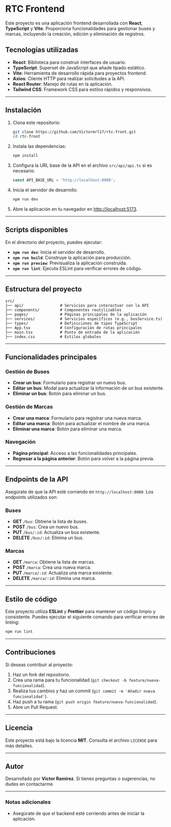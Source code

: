 # RTC Frontend

Este proyecto es una aplicación frontend desarrollada con **React**, **TypeScript** y **Vite**. Proporciona funcionalidades para gestionar buses y marcas, incluyendo la creación, edición y eliminación de registros.

## Tecnologías utilizadas

- **React**: Biblioteca para construir interfaces de usuario.
- **TypeScript**: Superset de JavaScript que añade tipado estático.
- **Vite**: Herramienta de desarrollo rápida para proyectos frontend.
- **Axios**: Cliente HTTP para realizar solicitudes a la API.
- **React Router**: Manejo de rutas en la aplicación.
- **Tailwind CSS**: Framework CSS para estilos rápidos y responsivos.

---

## Instalación

1. Clona este repositorio:

   ```bash
   git clone https://github.com/Victormrl17/rtc-front.git
   cd rtc-front
   ```

2. Instala las dependencias:

   ```bash
   npm install
   ```

3. Configura la URL base de la API en el archivo `src/api/api.ts` si es necesario:

   ```typescript
   const API_BASE_URL = 'http://localhost:8080';
   ```

4. Inicia el servidor de desarrollo:

   ```bash
   npm run dev
   ```

5. Abre la aplicación en tu navegador en [http://localhost:5173](http://localhost:5173).

---

## Scripts disponibles

En el directorio del proyecto, puedes ejecutar:

- **`npm run dev`**: Inicia el servidor de desarrollo.
- **`npm run build`**: Construye la aplicación para producción.
- **`npm run preview`**: Previsualiza la aplicación construida.
- **`npm run lint`**: Ejecuta ESLint para verificar errores de código.

---

## Estructura del proyecto

```plaintext
src/
├── api/                # Servicios para interactuar con la API
├── components/         # Componentes reutilizables
├── pages/              # Páginas principales de la aplicación
├── services/           # Servicios específicos (e.g., busService.ts)
├── types/              # Definiciones de tipos TypeScript
├── App.tsx             # Configuración de rutas principales
├── main.tsx            # Punto de entrada de la aplicación
├── index.css           # Estilos globales
```

---

## Funcionalidades principales

### Gestión de Buses
- **Crear un bus**: Formulario para registrar un nuevo bus.
- **Editar un bus**: Modal para actualizar la información de un bus existente.
- **Eliminar un bus**: Botón para eliminar un bus.

### Gestión de Marcas
- **Crear una marca**: Formulario para registrar una nueva marca.
- **Editar una marca**: Botón para actualizar el nombre de una marca.
- **Eliminar una marca**: Botón para eliminar una marca.

### Navegación
- **Página principal**: Acceso a las funcionalidades principales.
- **Regresar a la página anterior**: Botón para volver a la página previa.

---

## Endpoints de la API

Asegúrate de que la API esté corriendo en `http://localhost:8080`. Los endpoints utilizados son:

### Buses
- **GET** `/bus`: Obtiene la lista de buses.
- **POST** `/bus`: Crea un nuevo bus.
- **PUT** `/bus/:id`: Actualiza un bus existente.
- **DELETE** `/bus/:id`: Elimina un bus.

### Marcas
- **GET** `/marca`: Obtiene la lista de marcas.
- **POST** `/marca`: Crea una nueva marca.
- **PUT** `/marca/:id`: Actualiza una marca existente.
- **DELETE** `/marca/:id`: Elimina una marca.

---

## Estilo de código

Este proyecto utiliza **ESLint** y **Prettier** para mantener un código limpio y consistente. Puedes ejecutar el siguiente comando para verificar errores de linting:

```bash
npm run lint
```

---

## Contribuciones

Si deseas contribuir al proyecto:

1. Haz un fork del repositorio.
2. Crea una rama para tu funcionalidad (`git checkout -b feature/nueva-funcionalidad`).
3. Realiza tus cambios y haz un commit (`git commit -m 'Añadir nueva funcionalidad'`).
4. Haz push a tu rama (`git push origin feature/nueva-funcionalidad`).
5. Abre un Pull Request.

---

## Licencia

Este proyecto está bajo la licencia **MIT**. Consulta el archivo `LICENSE` para más detalles.

---

## Autor

Desarrollado por **Victor Ramirez**. Si tienes preguntas o sugerencias, no dudes en contactarme.

---

### Notas adicionales

- Asegúrate de que el backend esté corriendo antes de iniciar la aplicación.
